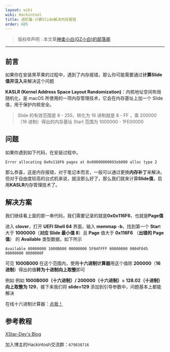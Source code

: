 ```yaml
---
layout: wiki
wiki: Hackintool
title: 进阶篇-计算Slide解决内存报错
order: 605
---
```

> 版权©️声明 : 本文章[神楽小白(GZ小白)的部落阁 ](https://blog.gzxiaobai.cn)
------------
## 前言
如果你在安装黑苹果的过程中，遇到了内存报错，那么你可能需要通过**计算Slide值并注入**来解决这个问题
<!--more-->
**KASLR (Kernel Address Space Layout Randomization)**：内核地址空间布局随机化，是 macOS 所使用的一项内存管理技术，它会在内存基址上加一个 Slide 值，用于保护内核安全。

>Slide 的有效范围是 8 - 255，转化为 16 进制就是 8 - FF ，乘 200000（16 进制）得出的内存基址 Start 范围为 1000000 - 1FE00000

## 问题

如果你遇到如下代码，在安装过程中。

```
Error allocating 0x0x116F6 pages at 0x00000000093eb000 alloc type 2
```

那么恭喜，这是内存报错，对于笔记本而言，一般可以通过更换**内存补丁**来解决。但对于自由度较高的台式机来说，就没那么好了，那么我们就来计算**Slide值**，启用**KASLR**内存管理技术了。

## 解决方案

我们继续看上面的那一串代码，我们需要记录的就是**0x0x116F6**，也就是**Page值**

进入 **clover**，打开 **UEFI Shell 64** 界面，输入 **memmap -b**，找到第一个 **Star**t 大于 **1000000**（**对应 Slide 最小值 8**）且 **Page** 值大于 **0x116F6** （**出错的 Page 值**） 的 **Available** 类型数据，如下所示

```
Available 00000000 1000B000 00000000 5F04FFFF 00000000 0004F045 00000000 0000000F
```

可见 **1000B000** 在这个范围内，使用**十六进制计算器**用这个值除 **200000**（**16 进制**）得出的值**转为十进制向上取整**即可

例如 例如 **1000B000（十六进制）/ 200000（十六进制）= 128.02（十进制）向上取整为 129**，接下来我们将 **slide=129** 添加到引导参数中，问题基本上都能解决

在线十六进制计算器：[点我！](http://www.99cankao.com/digital-computation/hex-calculator.php)

## 参考教程
[XStar-Dev's Blog](https://xstar-dev.github.io/hackintosh_primary/Memory_Exception.html)

加入博主的Hackintosh交流群：`679838716`


